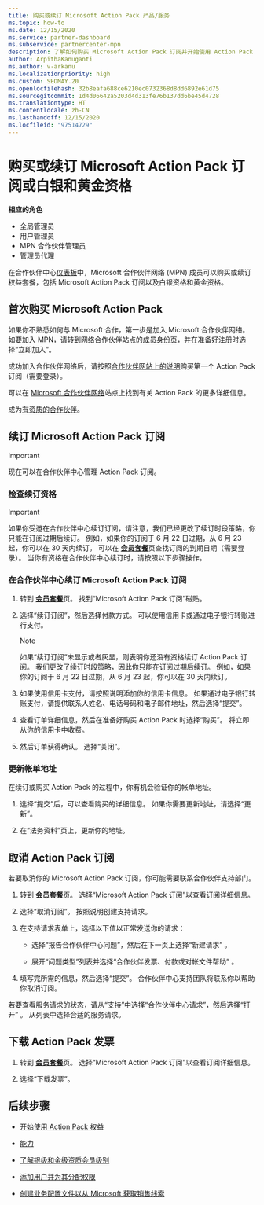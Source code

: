 ```yaml
---
title: 购买或续订 Microsoft Action Pack 产品/服务
ms.topic: how-to
ms.date: 12/15/2020
ms.service: partner-dashboard
ms.subservice: partnercenter-mpn
description: 了解如何购买 Microsoft Action Pack 订阅并开始使用 Action Pack 权益。 另请了解如何续订、取消、查看账单，等等。
author: ArpithaKanuganti
ms.author: v-arkanu
ms.localizationpriority: high
ms.custom: SEOMAY.20
ms.openlocfilehash: 32b8eafa688ce6210ec0732368d8dd6892e61d75
ms.sourcegitcommit: 1d4d06642a5203d4d313fe76b137dd6be45d4728
ms.translationtype: HT
ms.contentlocale: zh-CN
ms.lasthandoff: 12/15/2020
ms.locfileid: "97514729"
---
```

# <a name="buy-or-renew-a-microsoft-action-pack-subscription-or-silver-and-gold-competencies"></a>购买或续订 Microsoft Action Pack 订阅或白银和黄金资格


**相应的角色**

- 全局管理员
- 用户管理员
- MPN 合作伙伴管理员
- 管理员代理


在合作伙伴中心[仪表板](https://partner.microsoft.com/dashboard)中，Microsoft 合作伙伴网络 (MPN) 成员可以购买或续订权益套餐，包括 Microsoft Action Pack 订阅以及白银资格和黄金资格。

## <a name="buy-microsoft-action-pack-for-the-first-time"></a>首次购买 Microsoft Action Pack

如果你不熟悉如何与 Microsoft 合作，第一步是加入 Microsoft 合作伙伴网络。 如要加入 MPN，请转到网络合作伙伴站点的[成员身份页](https://partner.microsoft.com/membership)，并在准备好注册时选择“立即加入”。

成功加入合作伙伴网络后，请按照[合作伙伴网站上的说明](https://partner.microsoft.com/membership/action-pack)购买第一个 Action Pack 订阅（需要登录）。 

可以在 [Microsoft 合作伙伴网络](https://partner.microsoft.com/membership/internal-use-software#simple-tab-content-3)站点上找到有关 Action Pack 的更多详细信息。

成为[有资质的合作伙伴](https://partner.microsoft.com/membership/competencies)。 

## <a name="renew-a-microsoft-action-pack-subscription"></a>续订 Microsoft Action Pack 订阅

>[!IMPORTANT]
>现在可以在合作伙伴中心管理 Action Pack 订阅。

### <a name="check-your-renewal-eligibility"></a>检查续订资格

>[!IMPORTANT]
>如果你受邀在合作伙伴中心续订订阅，请注意，我们已经更改了续订时段策略，你只能在订阅过期后续订。 例如，如果你的订阅于 6 月 22 日过期，从 6 月 23 起，你可以在 30 天内续订。
>可以在 [**会员套餐**](https://partnercenter.microsoft.com/pcv/partnership/offers)页查找订阅的到期日期（需要登录）。 当你有资格在合作伙伴中心续订时，请按照以下步骤操作。  

### <a name="to-renew-a-microsoft-action-pack-subscription-in-the-partner-center"></a>在合作伙伴中心续订 Microsoft Action Pack 订阅

1. 转到 [**会员套餐**](https://partnercenter.microsoft.com/pcv/partnership/offers)页。 找到“Microsoft Action Pack 订阅”磁贴。  

2. 选择“续订订阅”，然后选择付款方式。 可以使用信用卡或通过电子银行转账进行支付。

    >[!NOTE]
    >如果“续订订阅”未显示或者灰显，则表明你还没有资格续订 Action Pack 订阅。 我们更改了续订时段策略，因此你只能在订阅过期后续订。 例如，如果你的订阅于 6 月 22 日过期，从 6 月 23 起，你可以在 30 天内续订。  

3. 如果使用信用卡支付，请按照说明添加你的信用卡信息。 如果通过电子银行转账支付，请提供联系人姓名、电话号码和电子邮件地址，然后选择“提交”。

4. 查看订单详细信息，然后在准备好购买 Action Pack 时选择“购买”。 将立即从你的信用卡中收费。

5. 然后订单获得确认。 选择“关闭”。

### <a name="update-your-bill-to-address"></a>更新帐单地址

在续订或购买 Action Pack 的过程中，你有机会验证你的帐单地址。

 1. 选择“提交”后，可以查看购买的详细信息。 如果你需要更新地址，请选择“更新”。
  
 1. 在“法务资料”页上，更新你的地址。

## <a name="cancel-your-action-pack-subscription"></a>取消 Action Pack 订阅

若要取消你的 Microsoft Action Pack 订阅，你可能需要联系合作伙伴支持部门。

1. 转到 [**会员套餐**](https://partnercenter.microsoft.com/pcv/partnership/offers)页。 选择“Microsoft Action Pack 订阅”以查看订阅详细信息。 

3. 选择“取消订阅”。 按照说明创建支持请求。 

4. 在支持请求表单上，选择以下值以正常发送你的请求：

    -  选择“报告合作伙伴中心问题”，然后在下一页上选择“新建请求” 。

    -  展开“问题类型”列表并选择“合作伙伴发票、付款或对帐文件帮助” 。 

5. 填写完所需的信息，然后选择“提交”。 合作伙伴中心支持团队将联系你以帮助你取消订阅。

若要查看服务请求的状态，请从“支持”中选择“合作伙伴中心请求”，然后选择“打开”  。 从列表中选择合适的服务请求。  

## <a name="download-your-action-pack-invoice"></a>下载 Action Pack 发票

1. 转到 [**会员套餐**](https://partnercenter.microsoft.com/pcv/partnership/offers)页。 选择“Microsoft Action Pack 订阅”以查看订阅详细信息。 

3. 选择“下载发票”。
 
## <a name="next-steps"></a>后续步骤

-   [开始使用 Action Pack 权益](manage-your-partner-network-benefits.md)

-   [能力](learn-about-competencies.md)

-   [了解银级和金级资质会员级别](https://partner.microsoft.com/membership/internal-use-software#simple-tab-content-2)

-   [添加用户并为其分配权限](create-user-accounts-and-set-permissions.md)

-   [创建业务配置文件以从 Microsoft 获取销售线索](create-a-marketing-profile.md)
